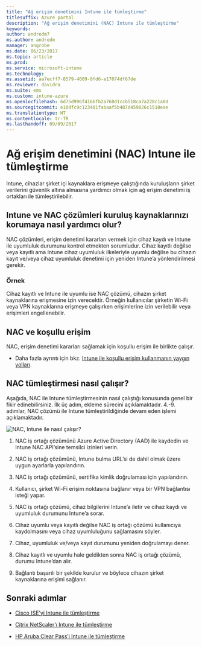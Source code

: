 ```yaml
---
title: "Ağ erişim denetimini Intune ile tümleştirme"
titlesuffix: Azure portal
description: "Ağ erişim denetimini (NAC) Intune ile tümleştirme"
keywords: 
author: andredm7
ms.author: andredm
manager: angrobe
ms.date: 06/23/2017
ms.topic: article
ms.prod: 
ms.service: microsoft-intune
ms.technology: 
ms.assetid: aa7ecff7-8579-4009-8fd6-e17074df67de
ms.reviewer: davidra
ms.suite: ems
ms.custom: intune-azure
ms.openlocfilehash: 6d75d996f4166fb2a760d1ccb518ca7a228c1a0d
ms.sourcegitcommit: e10dfc9c123401fabaaf5b487d459826c1510eae
ms.translationtype: HT
ms.contentlocale: tr-TR
ms.lasthandoff: 09/09/2017
---
```

# <a name="network-access-control-nac-integration-with-intune"></a>Ağ erişim denetimini (NAC) Intune ile tümleştirme

Intune, cihazlar şirket içi kaynaklara erişmeye çalıştığında kuruluşların şirket verilerini güvenlik altına almasına yardımcı olmak için ağ erişim denetimi iş ortakları ile tümleştirilebilir.

## <a name="how-do-intune-and-nac-solutions-help-protect-your-organization-resources"></a>Intune ve NAC çözümleri kuruluş kaynaklarınızı korumaya nasıl yardımcı olur?

NAC çözümleri, erişim denetimi kararları vermek için cihaz kaydı ve Intune ile uyumluluk durumunu kontrol etmekten sorumludur. Cihaz kayıtlı değilse veya kayıtlı ama Intune cihaz uyumluluk ilkeleriyle uyumlu değilse bu cihazın kayıt ve/veya cihaz uyumluluk denetimi için yeniden Intune’a yönlendirilmesi gerekir.

### <a name="example"></a>Örnek

Cihaz kayıtlı ve Intune ile uyumlu ise NAC çözümü, cihazın şirket kaynaklarına erişmesine izin verecektir. Örneğin kullanıcılar şirketin Wi-Fi veya VPN kaynaklarına erişmeye çalışırken erişimlerine izin verilebilir veya erişimleri engellenebilir.

## <a name="nac-and-conditional-access"></a>NAC ve koşullu erişim

NAC, erişim denetimi kararları sağlamak için koşullu erişim ile birlikte çalışır.

- Daha fazla ayrıntı için bkz. [Intune ile koşullu erişim kullanmanın yaygın yolları](conditional-access-intune-common-ways-use.md).

## <a name="how-the-nac-integration-works"></a>NAC tümleştirmesi nasıl çalışır?

Aşağıda, NAC ile Intune tümleştirmesinin nasıl çalıştığı konusunda genel bir fikir edinebilirsiniz. İlk üç adım, ekleme sürecini açıklamaktadır. 4.-9. adımlar, NAC çözümü ile Intune tümleştirildiğinde devam eden işlemi açıklamaktadır.

![NAC, Intune ile nasıl çalışır?](./media/ca-intune-common-ways-2.png)

1.  NAC iş ortağı çözümünü Azure Active Directory (AAD) ile kaydedin ve Intune NAC API’sine temsilci izinleri verin.

2.  NAC iş ortağı çözümünü, Intune bulma URL’si de dahil olmak üzere uygun ayarlarla yapılandırın.

3.  NAC iş ortağı çözümünü, sertifika kimlik doğrulaması için yapılandırın.

4.  Kullanıcı, şirket Wi-Fi erişim noktasına bağlanır veya bir VPN bağlantısı isteği yapar.

5.  NAC iş ortağı çözümü, cihaz bilgilerini Intune’a iletir ve cihaz kaydı ve uyumluluk durumunu Intune’a sorar.

6.  Cihaz uyumlu veya kayıtlı değilse NAC iş ortağı çözümü kullanıcıya kaydolmasını veya cihaz uyumluluğunu sağlamasını söyler.

7.  Cihaz, uyumluluk ve/veya kayıt durumunu yeniden doğrulamayı dener.

8.  Cihaz kayıtlı ve uyumlu hale geldikten sonra NAC iş ortağı çözümü, durumu Intune’dan alır.

9.  Bağlantı başarılı bir şekilde kurulur ve böylece cihazın şirket kaynaklarına erişimi sağlanır.

## <a name="next-steps"></a>Sonraki adımlar

-   [Cisco ISE’yi Intune ile tümleştirme](http://www.cisco.com/c/en/us/td/docs/security/ise/2-1/admin_guide/b_ise_admin_guide_21/b_ise_admin_guide_20_chapter_01000.html)

-   [Citrix NetScaler’ı Intune ile tümleştirme](http://docs.citrix.com/en-us/netscaler-gateway/12/microsoft-intune-integration/configuring-network-access-control-device-check-for-netscaler-gateway-virtual-server-for-single-factor-authentication-deployment.html)

-   [HP Aruba Clear Pass’i Intune ile tümleştirme](https://support.arubanetworks.com/Documentation/tabid/77/DMXModule/512/Command/Core_Download/Default.aspx?EntryId=23757)
